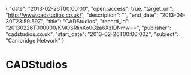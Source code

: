 {
  "date": "2013-02-26T00:00:00", 
  "open_access": true, 
  "target_url": "http://www.cadstudios.co.uk/", 
  "description": "", 
  "end_date": "2013-04-30T23:59:59Z", 
  "title": "CADStudios", 
  "record_id": "20130226T000000/KMOSRlinKo0Gza6XzIDNmw==", 
  "publisher": "cadstudios.co.uk", 
  "start_date": "2013-02-26T00:00:00Z", 
  "subject": "Cambridge Network"
}

# CADStudios

